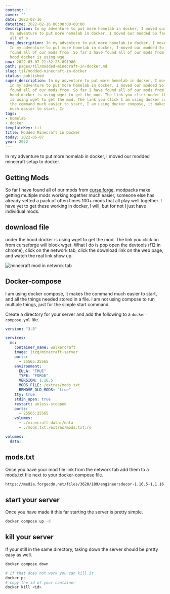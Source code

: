 ```yaml
---
content: ''
cover: ''
date: 2022-02-16
datetime: 2022-02-16 00:00:00+00:00
description: In my adventure to put more homelab in docker, I moved our modded In
  my adventure to put more homelab in docker, I moved our modded So far I have found
  all of o
long_description: In my adventure to put more homelab in docker, I moved our modded
  In my adventure to put more homelab in docker, I moved our modded So far I have
  found all of our mods from  So far I have found all of our mods from  under the
  hood docker is using wge
now: 2022-05-07 21:32:25.891980
path: pages/til/modded-minecraft-in-docker.md
slug: til/modded-minecraft-in-docker
status: published
super_description: In my adventure to put more homelab in docker, I moved our modded
  In my adventure to put more homelab in docker, I moved our modded So far I have
  found all of our mods from  So far I have found all of our mods from  under the
  hood docker is using wget to get the mod. The link you click under the hood docker
  is using wget to get the mod. The link you click I am using docker compose, it makes
  the command much easier to start, I am using docker compose, it makes the command
  much easier to start, Cr
tags:
- homelab
- docker
templateKey: til
title: Modded Minecraft in Docker
today: 2022-05-07
year: 2022
---
```


In my adventure to put more homelab in docker, I moved our modded
minecraft setup to docker.

## Getting Mods

So far I have found all of our mods from [curse
forge](https://www.curseforge.com/minecraft/mc-mods).  modpacks make
getting multiple mods working together much easier, someone else has
already vetted a pack of often times 100+ mods that all play well
together.  I have yet to get these working in docker, I will, but for
not I just have individual mods.

## download file

under the hood docker is using wget to get the mod. The link you click
on from curseforge will block wget.  What I do is pop open the devtools
(f12 in chrome), click on the network tab, click the download link on
the web page, and watch the real link show up.


![minecraft mod in netwrok tab](https://images.waylonwalker.com/minecraft-mod-wget-file.png)

## Docker-compose

I am using docker compose, it makes the command much easier to start,
and all the things needed stored in a file.  I am not using compose to
run multiple things, just for the simple start command.

Create a directory for your server and add the following to a
`docker-compose.yml` file.

``` yaml
version: "3.8"

services:
  mc:
    container_name: walkercraft
    image: itzg/minecraft-server
    ports:
      - 25565:25565
    environment:
      EULA: "TRUE"
      TYPE: "FORGE"
      VERSION: 1.16.5
      MODS_FILE: /extras/mods.txt
      REMOVE_OLD_MODS: "true"
    tty: true
    stdin_open: true
    restart: unless-stopped
    ports:
      - 25565:25565
    volumes:
      - ./minecraft-data:/data
      - ./mods.txt:/extras/mods.txt:ro

volumes:
  data:
```

## mods.txt

Once you have your mod file link from the network tab add them to a
mods.txt file next to your docker-compose file.

``` txt
https://media.forgecdn.net/files/3620/189/engineersdecor-1.16.5-1.1.16.jar
```

## start your server

Once you have made it this far starting the server is pretty simple.

``` bash
docker compose up -d
```

## kill your server

If your still in the same directory, taking down the server should be
pretty easy as well.

``` bash
docker compose down

# if that does not work you can kill it
docker ps
# copy the id of your container
docker kill <id>
```